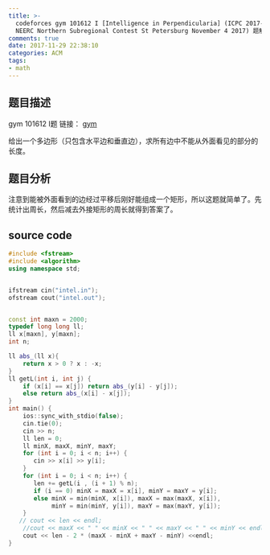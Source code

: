 ```yaml
---
title: >-
  codeforces gym 101612 I [Intelligence in Perpendicularia] (ICPC 2017-2018
  NEERC Northern Subregional Contest St Petersburg November 4 2017) 题解
comments: true
date: 2017-11-29 22:38:10
categories: ACM
tags:
- math
---
```


## 题目描述
gym 101612 I题
链接： [gym](http://codeforces.com/gym/101612)

给出一个多边形（只包含水平边和垂直边），求所有边中不能从外面看见的部分的长度。


<!-- more -->

## 题目分析
注意到能被外面看到的边经过平移后刚好能组成一个矩形，所以这题就简单了。先统计出周长，然后减去外接矩形的周长就得到答案了。


## source code
```c++
#include <fstream>
#include <algorithm>
using namespace std;


ifstream cin("intel.in");
ofstream cout("intel.out");


const int maxn = 2000;
typedef long long ll;
ll x[maxn], y[maxn];
int n;

ll abs_(ll x){
    return x > 0 ? x : -x;
}
ll getL(int i, int j) {
    if (x[i] == x[j]) return abs_(y[i] - y[j]);
    else return abs_(x[i] - x[j]);
}
int main() {
    ios::sync_with_stdio(false);
    cin.tie(0);
    cin >> n;
    ll len = 0;
    ll minX, maxX, minY, maxY;
    for (int i = 0; i < n; i++) {
       cin >> x[i] >> y[i];
    }
    for (int i = 0; i < n; i++) {
       len += getL(i , (i + 1) % n);
       if (i == 0) minX = maxX = x[i], minY = maxY = y[i];
       else minX = min(minX, x[i]), maxX = max(maxX, x[i]),
            minY = min(minY, y[i]), maxY = max(maxY, y[i]);
    }
   // cout << len << endl;
    //cout << maxX << " " << minX << " " << maxY << " " << minY << endl;
    cout << len - 2 * (maxX - minX + maxY - minY) <<endl;
}

```